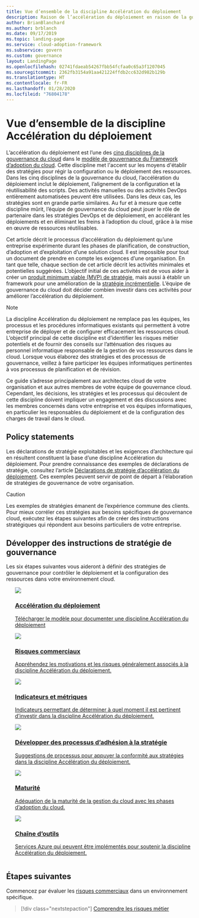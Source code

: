 ```yaml
---
title: Vue d’ensemble de la discipline Accélération du déploiement
description: Raison de l’accélération du déploiement en raison de la gouvernance du cloud.
author: BrianBlanchard
ms.author: brblanch
ms.date: 09/17/2019
ms.topic: landing-page
ms.service: cloud-adoption-framework
ms.subservice: govern
ms.custom: governance
layout: LandingPage
ms.openlocfilehash: 02741fdaeab54267fbb54fcfaa0c65a3f1207045
ms.sourcegitcommit: 2362fb3154a91aa421224ffdb2cc632d982b129b
ms.translationtype: HT
ms.contentlocale: fr-FR
ms.lasthandoff: 01/28/2020
ms.locfileid: "76804178"
---
```

# <a name="deployment-acceleration-discipline-overview"></a>Vue d’ensemble de la discipline Accélération du déploiement

L’accélération du déploiement est l’une des [cinq disciplines de la gouvernance du cloud](../governance-disciplines.md) dans le [modèle de gouvernance du Framework d’adoption du cloud](../index.md). Cette discipline met l'accent sur les moyens d'établir des stratégies pour régir la configuration ou le déploiement des ressources. Dans les cinq disciplines de la gouvernance du cloud, l’accélération du déploiement inclut le déploiement, l’alignement de la configuration et la réutilisabilité des scripts. Des activités manuelles ou des activités DevOps entièrement automatisées peuvent être utilisées. Dans les deux cas, les stratégies sont en grande partie similaires. Au fur et à mesure que cette discipline mûrit, l’équipe de gouvernance du cloud peut jouer le rôle de partenaire dans les stratégies DevOps et de déploiement, en accélérant les déploiements et en éliminant les freins à l’adoption du cloud, grâce à la mise en œuvre de ressources réutilisables.

Cet article décrit le processus d’accélération du déploiement qu’une entreprise expérimente durant les phases de planification, de construction, d’adoption et d’exploitation d’une solution cloud. Il est impossible pour tout un document de prendre en compte les exigences d’une organisation. En tant que telle, chaque section de cet article décrit les activités minimales et potentielles suggérées. L’objectif initial de ces activités est de vous aider à créer un [produit minimum viable (MVP) de stratégie](../policy-compliance/index.md#minimum-viable-product-mvp-for-policy), mais aussi à établir un framework pour une amélioration de la [stratégie incrémentielle](../policy-compliance/index.md#incremental-policy-growth). L’équipe de gouvernance du cloud doit décider combien investir dans ces activités pour améliorer l’accélération du déploiement.

> [!NOTE]
> La discipline Accélération du déploiement ne remplace pas les équipes, les processus et les procédures informatiques existants qui permettent à votre entreprise de déployer et de configurer efficacement les ressources cloud. L’objectif principal de cette discipline est d’identifier les risques métier potentiels et de fournir des conseils sur l’atténuation des risques au personnel informatique responsable de la gestion de vos ressources dans le cloud. Lorsque vous élaborez des stratégies et des processus de gouvernance, veillez à faire participer les équipes informatiques pertinentes à vos processus de planification et de révision.

Ce guide s’adresse principalement aux architectes cloud de votre organisation et aux autres membres de votre équipe de gouvernance cloud. Cependant, les décisions, les stratégies et les processus qui découlent de cette discipline doivent impliquer un engagement et des discussions avec les membres concernés dans votre entreprise et vos équipes informatiques, en particulier les responsables du déploiement et de la configuration des charges de travail dans le cloud.

## <a name="policy-statements"></a>Policy statements

Les déclarations de stratégie exploitables et les exigences d’architecture qui en résultent constituent la base d’une discipline Accélération du déploiement. Pour prendre connaissance des exemples de déclarations de stratégie, consultez l’article [Déclarations de stratégie d’accélération du déploiement](./policy-statements.md). Ces exemples peuvent servir de point de départ à l’élaboration de stratégies de gouvernance de votre organisation.

> [!CAUTION]
> Les exemples de stratégies émanent de l’expérience commune des clients. Pour mieux corréler ces stratégies aux besoins spécifiques de gouvernance cloud, exécutez les étapes suivantes afin de créer des instructions stratégiques qui répondent aux besoins particuliers de votre entreprise.

## <a name="develop-governance-policy-statements"></a>Développer des instructions de stratégie de gouvernance

Les six étapes suivantes vous aideront à définir des stratégies de gouvernance pour contrôler le déploiement et la configuration des ressources dans votre environnement cloud.

<!-- markdownlint-disable MD033 -->

<ul class="panelContent cardsE">
<li style="display: flex; flex-direction: column;">
    <a href="./template.md">
        <div class="cardSize">
            <div class="cardPadding" >
                <div class="card" >
                    <div class="cardImageOuter">
                        <div class="cardImage">
                            <img src="../../_images/govern/process-template.png" class="x-hidden-focus"/>
                        </div>
                    </div>
                    <div class="cardText" style="padding-left:0px;">
                        <h3>Accélération du déploiement</h3>
                        <p class="x-hidden-focus">Télécharger le modèle pour documenter une discipline Accélération du déploiement</p>
                    </div>
                </div>
            </div>
        </div>
    </a>
</li><li style="display: flex; flex-direction: column;">
    <a href="./business-risks.md">
        <div class="cardSize">
            <div class="cardPadding" >
                <div class="card" >
                    <div class="cardImageOuter">
                        <div class="cardImage">
                            <img src="../../_images/govern/process-risks.png" class="x-hidden-focus"/>
                        </div>
                    </div>
                    <div class="cardText" style="padding-left:0px;">
                        <h3>Risques commerciaux</h3>
                        <p class="x-hidden-focus">Appréhendez les motivations et les risques généralement associés à la discipline Accélération du déploiement.</p>
                    </div>
                </div>
            </div>
        </div>
    </a>
</li>
<li style="display: flex; flex-direction: column;">
    <a href="./metrics-tolerance.md">
        <div class="cardSize">
            <div class="cardPadding" >
                <div class="card" >
                    <div class="cardImageOuter">
                        <div class="cardImage">
                            <img src="../../_images/govern/process-metrics.png" class="x-hidden-focus"/>
                        </div>
                    </div>
                    <div class="cardText" style="padding-left:0px;">
                        <h3>Indicateurs et métriques</h3>
                        <p class="x-hidden-focus">Indicateurs permettant de déterminer à quel moment il est pertinent d’investir dans la discipline Accélération du déploiement.</p>
                    </div>
                </div>
            </div>
        </div>
    </a>
</li>
<li style="display: flex; flex-direction: column;">
    <a href="./compliance-processes.md">
        <div class="cardSize">
            <div class="cardPadding" >
                <div class="card" >
                    <div class="cardImageOuter">
                        <div class="cardImage">
                            <img src="../../_images/govern/process-enforce.png" class="x-hidden-focus"/>
                        </div>
                    </div>
                    <div class="cardText" style="padding-left:0px;">
                        <h3>Développer des processus d’adhésion à la stratégie</h3>
                        <p class="x-hidden-focus">Suggestions de processus pour appuyer la conformité aux stratégies dans la discipline Accélération du déploiement.</p>
                    </div>
                </div>
            </div>
        </div>
    </a>
</li>
<li style="display: flex; flex-direction: column;">
    <a href="./discipline-improvement.md">
        <div class="cardSize">
            <div class="cardPadding" >
                <div class="card" >
                    <div class="cardImageOuter">
                        <div class="cardImage">
                            <img src="../../_images/govern/process-maturity.png" class="x-hidden-focus"/>
                        </div>
                    </div>
                    <div class="cardText" style="padding-left:0px;">
                        <h3>Maturité</h3>
                        <p class="x-hidden-focus">Adéquation de la maturité de la gestion du cloud avec les phases d’adoption du cloud.</p>
                    </div>
                </div>
            </div>
        </div>
    </a>
</li>
<li style="display: flex; flex-direction: column;">
    <a href="./toolchain.md">
        <div class="cardSize">
            <div class="cardPadding" >
                <div class="card" >
                    <div class="cardImageOuter">
                        <div class="cardImage">
                            <img src="../../_images/govern/process-toolchain.png" class="x-hidden-focus"/>
                        </div>
                    </div>
                    <div class="cardText" style="padding-left:0px;">
                        <h3>Chaîne d’outils</h3>
                        <p class="x-hidden-focus">Services Azure qui peuvent être implémentés pour soutenir la discipline Accélération du déploiement.</p>
                    </div>
                </div>
            </div>
        </div>
    </a>
</li>
</ul>

## <a name="next-steps"></a>Étapes suivantes

Commencez par évaluer les [risques commerciaux](./business-risks.md) dans un environnement spécifique.

> [!div class="nextstepaction"]
> [Comprendre les risques métier](./business-risks.md)

<!-- markdownlint-enable MD033 -->
